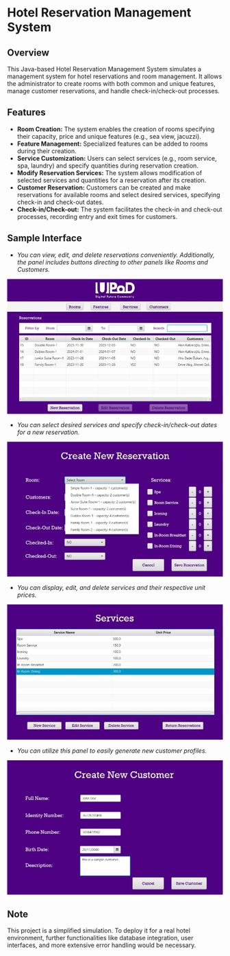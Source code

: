 # Hotel Reservation Management System

## Overview

This Java-based Hotel Reservation Management System simulates a management system
for hotel reservations and room management. It allows the administrator to create
rooms with both common and unique features, manage customer reservations, and handle
check-in/check-out processes.

## Features

- **Room Creation:** The system enables the creation of rooms specifying their capacity, 
price and unique features (e.g., sea view, jacuzzi).
- **Feature Management:** Specialized features can be added to rooms during their creation.
- **Service Customization:** Users can select services (e.g., room service, spa, laundry)
and specify quantities during reservation creation.
- **Modify Reservation Services:** The system allows modification of selected services and 
quantities for a reservation after its creation.
- **Customer Reservation:** Customers can be created and make reservations for available 
rooms and select desired services, specifying check-in and check-out dates.
- **Check-in/Check-out:** The system facilitates the check-in and check-out processes, 
recording entry and exit times for customers.

## Sample Interface

- *You can view, edit, and delete reservations conveniently. Additionally, the panel includes 
buttons directing to other panels like Rooms and Customers.*

![Sample Interface](src/main/resources/img/reservations.jpg)

- *You can select desired services and specify check-in/check-out dates for a new reservation.*

![Sample Interface](src/main/resources/img/create_reservation.jpg)

- *You can display, edit, and delete services and their respective unit prices.*

![Sample Interface](src/main/resources/img/services.jpg)

- *You can utilize this panel to easily generate new customer profiles.*

![Sample Interface](src/main/resources/img/create_customer.jpg)

## Note

This project is a simplified simulation. To deploy it for a real hotel environment, further
functionalities like database integration, user interfaces, and more extensive error handling
would be necessary.